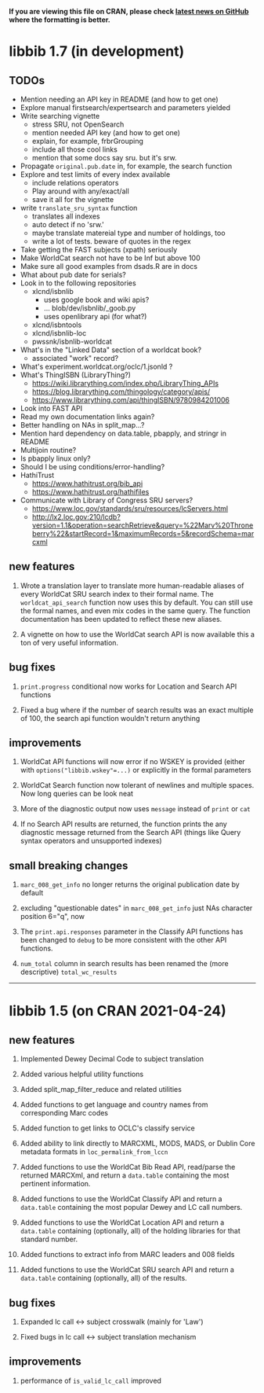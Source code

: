 
**If you are viewing this file on CRAN, please check
[latest news on GitHub](https://github.com/NYPL/libbib/blob/master/NEWS.md)
where the formatting is better.**

# libbib 1.7 (in development)

## TODOs
- Mention needing an API key in README (and how to get one)
- Explore manual firstsearch/expertsearch and parameters yielded
- Write searching vignette
  * stress SRU, not OpenSearch
  * mention needed API key (and how to get one)
  * explain, for example, frbrGrouping
  * include all those cool links
  * mention that some docs say sru. but it's srw.
- Propagate `original.pub.date` in, for example, the search function
- Explore and test limits of every index available
  * include relations operators
  * Play around with any/exact/all
  * save it all for the vignette
- write `translate_sru_syntax` function
  * translates all indexes
  * auto detect if no 'srw\.'
  * maybe translate matereial type and number of holdings, too
  * write a lot of tests. beware of quotes in the regex
- Take getting the FAST subjects (xpath) seriously
- Make WorldCat search not have to be Inf but above 100
- Make sure all good examples from dsads.R are in docs
- What about pub date for serials?
- Look in to the following repositories
  * xlcnd/isbnlib
    - uses google book and wiki apis?
    - ... blob/dev/isbnlib/\_goob.py
    - uses openlibrary api (for what?)
  * xlcnd/isbntools
  * xlcnd/isbnlib-loc
  * pwssnk/isbnlib-worldcat
- What's in the "Linked Data" section of a worldcat book?
  * associated "work" record?
- What's experiment.worldcat.org/oclc/1.jsonld ?
- What's ThingISBN (LibraryThing?)
  * https://wiki.librarything.com/index.php/LibraryThing_APIs
  * https://blog.librarything.com/thingology/category/apis/
  * https://www.librarything.com/api/thingISBN/9780984201006
- Look into FAST API
- Read my own documentation links again?
- Better handling on NAs in split_map...?
- Mention hard dependency on data.table, pbapply, and stringr in README
- Multijoin routine?
- Is pbapply linux only?
- Should I be using conditions/error-handling?
- HathiTrust
  * https://www.hathitrust.org/bib_api
  * https://www.hathitrust.org/hathifiles
- Communicate with Library of Congress SRU servers?
  * https://www.loc.gov/standards/sru/resources/lcServers.html
  * http://lx2.loc.gov:210/lcdb?version=1.1&operation=searchRetrieve&query=%22Marv%20Throneberry%22&startRecord=1&maximumRecords=5&recordSchema=marcxml

## new features

1. Wrote a translation layer to translate more human-readable aliases
   of every WorldCat SRU search index to their formal name. The
   `worldcat_api_search` function now uses this by default. You can still use
   the formal names, and even mix codes in the same query. The function
   documentation has been updated to reflect these new aliases.

2. A vignette on how to use the WorldCat search API is now available
   this a ton of very useful information.

## bug fixes
1. `print.progress` conditional now works for Location and Search API functions

2. Fixed a bug where if the number of search results was an exact multiple
   of 100, the search api function wouldn't return anything

## improvements

1. WorldCat API functions will now error if no WSKEY is provided
   (either with `options("libbib.wskey"=...)` or explicitly
   in the formal parameters

2. WorldCat Search function now tolerant of newlines and multiple
   spaces. Now long queries can be look neat

3. More of the diagnostic output now uses `message` instead of `print` or `cat`

4. If no Search API results are returned, the function prints the any
   diagnostic message returned from the Search API
   (things like Query syntax operators and unsupported indexes)

## small breaking changes

1. `marc_008_get_info` no longer returns the original publication
   date by default

2. excluding "questionable dates" in `marc_008_get_info` just NAs
   character position 6="q", now

3. The `print.api.responses` parameter in the Classify API functions has
   been changed to `debug` to be more consistent with the other API functions.

4. `num_total` column in search results has been renamed the (more descriptive)
   `total_wc_results`

-----

# libbib 1.5 (on CRAN 2021-04-24)

## new features

1. Implemented Dewey Decimal Code to subject translation

2. Added various helpful utility functions

3. Added split_map_filter_reduce and related utilities

4. Added functions to get language and country names from
   corresponding Marc codes

5. Added function to get links to OCLC's classify service

6. Added ability to link directly  to MARCXML, MODS, MADS, or
   Dublin Core metadata formats in `loc_permalink_from_lccn`

7. Added functions to use the WorldCat Bib Read API,
   read/parse the returned MARCXml, and return a `data.table`
   containing the most pertinent information.

8. Added functions to use the WorldCat Classify API and return a
   `data.table` containing the most popular Dewey and LC call numbers.

9. Added functions to use the WorldCat Location API and return a
   `data.table` containing (optionally, all) of the holding libraries
   for that standard number.

10. Added functions to extract info from MARC leaders and 008 fields

11. Added functions to use the WorldCat SRU search API and return a
    `data.table` containing (optionally, all) of the results.

## bug fixes

1. Expanded lc call <-> subject crosswalk (mainly for 'Law')

2. Fixed bugs in lc call <-> subject translation mechanism

## improvements

1. performance of `is_valid_lc_call` improved

